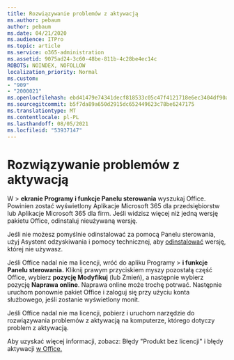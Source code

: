```yaml
---
title: Rozwiązywanie problemów z aktywacją
ms.author: pebaum
author: pebaum
ms.date: 04/21/2020
ms.audience: ITPro
ms.topic: article
ms.service: o365-administration
ms.assetid: 9075ad24-3c60-48be-811b-4c28be4ec14c
ROBOTS: NOINDEX, NOFOLLOW
localization_priority: Normal
ms.custom:
- "909"
- "2000021"
ms.openlocfilehash: ebd41479e74341decf818533c05c47f4121718e6ec3404df90ab28c5ca59f65d
ms.sourcegitcommit: b5f7da89a650d2915dc652449623c78be6247175
ms.translationtype: MT
ms.contentlocale: pl-PL
ms.lasthandoff: 08/05/2021
ms.locfileid: "53937147"
---
```

# <a name="activation-troubleshooting"></a>Rozwiązywanie problemów z aktywacją

W  \> **ekranie Programy i funkcje Panelu sterowania** wyszukaj Office. Powinien zostać wyświetlony Aplikacje Microsoft 365 dla przedsiębiorstw lub Aplikacje Microsoft 365 dla firm. Jeśli widzisz więcej niż jedną wersję pakietu Office, odinstaluj nieużywaną wersję.
  
Jeśli nie możesz pomyślnie odinstalować za pomocą Panelu sterowania, użyj Asystent odzyskiwania i pomocy technicznej, aby [odinstalować](https://aka.ms/SARA-OfficeUninstall-Alchemy) wersję, której nie używasz.
  
Jeśli Office nadal nie ma licencji, wróć do  apliku Programy \> **i funkcje Panelu sterowania.** Kliknij prawym przyciskiem myszy pozostałą część Office, wybierz **pozycję Modyfikuj** (lub Zmień), a następnie wybierz pozycję **Naprawa online**. Naprawa online może trochę potrwać. Następnie uruchom ponownie pakiet Office i zaloguj się przy użyciu konta służbowego, jeśli zostanie wyświetlony monit.
  
Jeśli Office nadal nie ma licencji, pobierz i [](https://aka.ms/SARA-OfficeActivation-Alchemy) uruchom narzędzie do rozwiązywania problemów z aktywacją na komputerze, którego dotyczy problem z aktywacją.
  
Aby uzyskać więcej informacji, zobacz: Błędy "Produkt bez licencji" i błędy aktywacji [w Office.](https://support.office.com/article/0d23d3c0-c19c-4b2f-9845-5344fedc4380)
